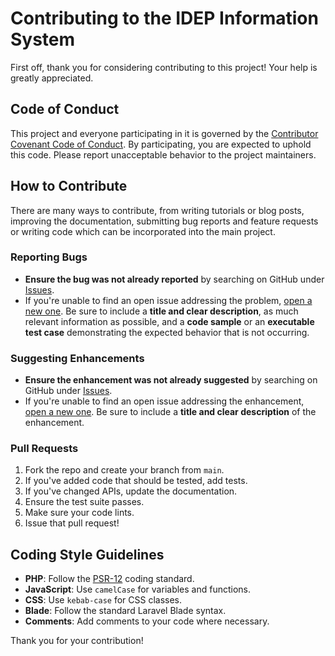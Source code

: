 # Contributing to the IDEP Information System

First off, thank you for considering contributing to this project! Your help is greatly appreciated.

## Code of Conduct

This project and everyone participating in it is governed by the [Contributor Covenant Code of Conduct](https://www.contributor-covenant.org/version/2/1/code_of_conduct/). By participating, you are expected to uphold this code. Please report unacceptable behavior to the project maintainers.

## How to Contribute

There are many ways to contribute, from writing tutorials or blog posts, improving the documentation, submitting bug reports and feature requests or writing code which can be incorporated into the main project.

### Reporting Bugs

- **Ensure the bug was not already reported** by searching on GitHub under [Issues](https://github.com/your-repo/idep-information-system/issues).
- If you're unable to find an open issue addressing the problem, [open a new one](https://github.com/your-repo/idep-information-system/issues/new). Be sure to include a **title and clear description**, as much relevant information as possible, and a **code sample** or an **executable test case** demonstrating the expected behavior that is not occurring.

### Suggesting Enhancements

- **Ensure the enhancement was not already suggested** by searching on GitHub under [Issues](https://github.com/your-repo/idep-information-system/issues).
- If you're unable to find an open issue addressing the enhancement, [open a new one](https://github.com/your-repo/idep-information-system/issues/new). Be sure to include a **title and clear description** of the enhancement.

### Pull Requests

1.  Fork the repo and create your branch from `main`.
2.  If you've added code that should be tested, add tests.
3.  If you've changed APIs, update the documentation.
4.  Ensure the test suite passes.
5.  Make sure your code lints.
6.  Issue that pull request!

## Coding Style Guidelines

- **PHP**: Follow the [PSR-12](https://www.php-fig.org/psr/psr-12/) coding standard.
- **JavaScript**: Use `camelCase` for variables and functions.
- **CSS**: Use `kebab-case` for CSS classes.
- **Blade**: Follow the standard Laravel Blade syntax.
- **Comments**: Add comments to your code where necessary.

Thank you for your contribution!
